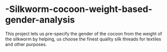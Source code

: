 # -Silkworm-cocoon-weight-based-gender-analysis
This project lets us pre-specify the gender of the cocoon from the weight of the silkworm by helping, us choose the finest quality silk threads for textiles and other purposes.
